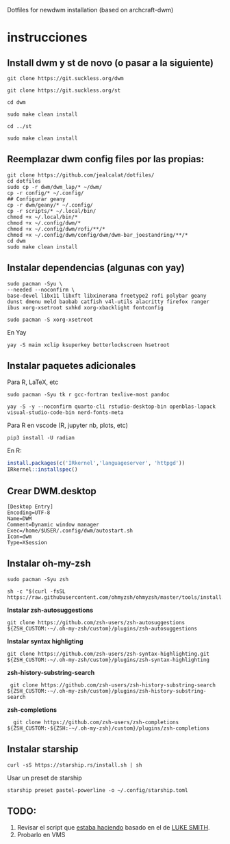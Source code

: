 
Dotfiles for newdwm installation (based on archcraft-dwm)

# instrucciones

## Install dwm y st de novo (o pasar a la siguiente)

`git clone https://git.suckless.org/dwm`

`git clone https://git.suckless.org/st`

`cd dwm`

`sudo make clean install`

`cd ../st`

`sudo make clean install`

## Reemplazar dwm config files por las propias:

```console
git clone https://github.com/jealcalat/dotfiles/
cd dotfiles
sudo cp -r dwm/dwm_lap/* ~/dwm/
cp -r config/* ~/.config/
## Configurar geany
cp -r dwm/geany/* ~/.config/
cp -r scripts/* ~/.local/bin/
chmod +x ~/.local/bin/*
chmod +x ~/.config/dwm/*
chmod +x ~/.config/dwm/rofi/**/*
chmod +x ~/.config/dwm/config/dwm/dwm-bar_joestandring/**/*
cd dwm
sudo make clean install
```

<!-- ## Crear directorio .config/dwm y colocar lo  s archivos de la carpeta dwm

```console
cd ..
cp -r dwm/ .config/dwm
``` -->

## Instalar dependencias (algunas con yay)

```console
sudo pacman -Syu \
--needed --noconfirm \
base-devel libx11 libxft libxinerama freetype2 rofi polybar geany dunst dmenu meld baobab catfish v4l-utils alacritty firefox ranger ibus xorg-xsetroot sxhkd xorg-xbacklight fontconfig
```

```console
sudo pacman -S xorg-xsetroot
```

En Yay

```console
yay -S maim xclip ksuperkey betterlockscreen hsetroot 
```

## Instalar paquetes adicionales

Para R, LaTeX, etc
```console
sudo pacman -Syu tk r gcc-fortran texlive-most pandoc
```

```
yay -S -y --noconfirm quarto-cli rstudio-desktop-bin openblas-lapack visual-studio-code-bin nerd-fonts-meta
```

Para R en vscode (R, jupyter nb, plots, etc)

```console
pip3 install -U radian
```

En R:

```r
install.packages(c('IRkernel','languageserver', 'httpgd'))
IRkernel::installspec()
```
## Crear DWM.desktop

```
[Desktop Entry]
Encoding=UTF-8
Name=DWM
Comment=Dynamic window manager
Exec=/home/$USER/.config/dwm/autostart.sh
Icon=dwm
Type=XSession
```

## Instalar oh-my-zsh

```console
sudo pacman -Syu zsh
```

```console
sh -c "$(curl -fsSL https://raw.githubusercontent.com/ohmyzsh/ohmyzsh/master/tools/install.sh)"
```

**Instalar zsh-autosuggestions**

```console
git clone https://github.com/zsh-users/zsh-autosuggestions ${ZSH_CUSTOM:-~/.oh-my-zsh/custom}/plugins/zsh-autosuggestions
```

**Instalar syntax highligting**

```console
git clone https://github.com/zsh-users/zsh-syntax-highlighting.git ${ZSH_CUSTOM:-~/.oh-my-zsh/custom}/plugins/zsh-syntax-highlighting
```

**zsh-history-substring-search**

```console
 git clone https://github.com/zsh-users/zsh-history-substring-search ${ZSH_CUSTOM:-~/.oh-my-zsh/custom}/plugins/zsh-history-substring-search
```

**zsh-completions**

```console
  git clone https://github.com/zsh-users/zsh-completions ${ZSH_CUSTOM:-${ZSH:-~/.oh-my-zsh}/custom}/plugins/zsh-completions
``` 

## Instalar starship

```console
curl -sS https://starship.rs/install.sh | sh
```

Usar un preset de starship

```console
starship preset pastel-powerline -o ~/.config/starship.toml
```

## TODO:

1. Revisar el script que [estaba haciendo](https://github.com/jealcalat/dots_newdwm/blob/main/install_custom_dwm) basado en el de [LUKE SMITH](https://github.com/LukeSmithxyz/LARBS).
2. Probarlo en VMS
